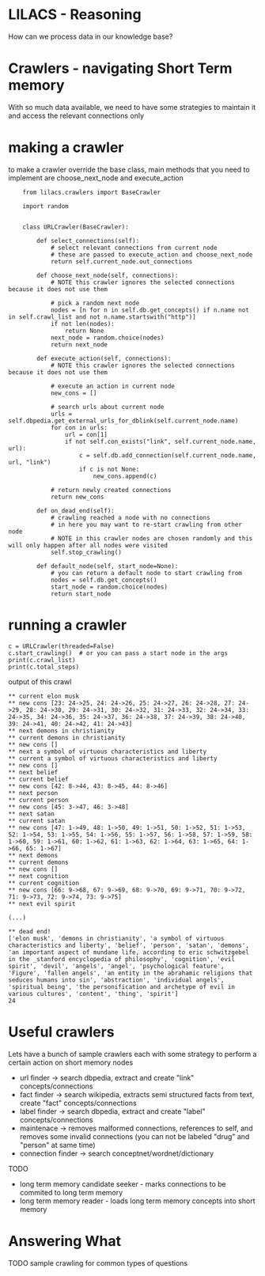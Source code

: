 # LILACS - Reasoning

How can we process data in our knowledge base?


# Crawlers - navigating Short Term memory

With so much data available, we need to have some strategies to maintain it and access the relevant connections only



# making a crawler

to make a crawler override the base class, main methods that you need to implement are choose_next_node and execute_action


        from lilacs.crawlers import BaseCrawler
        
        import random


        class URLCrawler(BaseCrawler):
        
            def select_connections(self):
                # select relevant connections from current node
                # these are passed to execute_action and choose_next_node
                return self.current_node.out_connections
        
            def choose_next_node(self, connections):
                # NOTE this crawler ignores the selected connections because it does not use them
                
                # pick a random next node
                nodes = [n for n in self.db.get_concepts() if n.name not in self.crawl_list and not n.name.startswith("http")]
                if not len(nodes):
                    return None
                next_node = random.choice(nodes)
                return next_node
        
            def execute_action(self, connections):
                # NOTE this crawler ignores the selected connections because it does not use them
                
                # execute an action in current node
                new_cons = []
                
                # search urls about current node
                urls = self.dbpedia.get_external_urls_for_dblink(self.current_node.name)
                for con in urls:
                    url = con[1]
                    if not self.con_exists("link", self.current_node.name, url):
                        c = self.db.add_connection(self.current_node.name, url, "link")
                        if c is not None:
                            new_cons.append(c)
                            
                # return newly created connections
                return new_cons
                
            def on_dead_end(self):
                # crawling reached a node with no connections
                # in here you may want to re-start crawling from other node
                # NOTE in this crawler nodes are chosen randomly and this will only happen after all nodes were visited
                self.stop_crawling()
                
            def default_node(self, start_node=None):
                # you can return a default node to start crawling from
                nodes = self.db.get_concepts()
                start_node = random.choice(nodes)
                return start_node
                
# running a crawler

    c = URLCrawler(threaded=False)
    c.start_crawling()  # or you can pass a start node in the args
    print(c.crawl_list)
    print(c.total_steps)
    

output of this crawl
    
    ** current elon musk
    ** new cons [23: 24->25, 24: 24->26, 25: 24->27, 26: 24->28, 27: 24->29, 28: 24->30, 29: 24->31, 30: 24->32, 31: 24->33, 32: 24->34, 33: 24->35, 34: 24->36, 35: 24->37, 36: 24->38, 37: 24->39, 38: 24->40, 39: 24->41, 40: 24->42, 41: 24->43]
    ** next demons in christianity
    ** current demons in christianity
    ** new cons []
    ** next a symbol of virtuous characteristics and liberty
    ** current a symbol of virtuous characteristics and liberty
    ** new cons []
    ** next belief
    ** current belief
    ** new cons [42: 8->44, 43: 8->45, 44: 8->46]
    ** next person
    ** current person
    ** new cons [45: 3->47, 46: 3->48]
    ** next satan
    ** current satan
    ** new cons [47: 1->49, 48: 1->50, 49: 1->51, 50: 1->52, 51: 1->53, 52: 1->54, 53: 1->55, 54: 1->56, 55: 1->57, 56: 1->58, 57: 1->59, 58: 1->60, 59: 1->61, 60: 1->62, 61: 1->63, 62: 1->64, 63: 1->65, 64: 1->66, 65: 1->67]
    ** next demons
    ** current demons
    ** new cons []
    ** next cognition
    ** current cognition
    ** new cons [66: 9->68, 67: 9->69, 68: 9->70, 69: 9->71, 70: 9->72, 71: 9->73, 72: 9->74, 73: 9->75]
    ** next evil spirit
    
    (...)
    
    ** dead end!
    ['elon musk', 'demons in christianity', 'a symbol of virtuous characteristics and liberty', 'belief', 'person', 'satan', 'demons', 'an important aspect of mundane life, according to eric schwitzgebel in the _stanford encyclopedia of philosophy', 'cognition', 'evil spirit', 'devil', 'angels', 'angel', 'psychological feature', 'Figure', 'fallen angels', 'an entity in the abrahamic religions that seduces humans into sin', 'abstraction', 'individual angels', 'spiritual being', 'the personification and archetype of evil in various cultures', 'content', 'thing', 'spirit']
    24
    
    
# Useful crawlers

Lets have a bunch of sample crawlers each with some strategy to perform a certain action on short memory nodes

- url finder -> search dbpedia, extract and create "link" concepts/connections
- fact finder -> search wikipedia, extracts semi structured facts from text, create "fact" concepts/connections
- label finder -> search dbpedia, extract and create "label" concepts/connections
- maintenace -> removes malformed connections, references to self, and removes some invalid connections (you can not be labeled "drug" and "person" at same time)
- connection finder -> search conceptnet/wordnet/dictionary

TODO

- long term memory candidate seeker - marks connections to be commited to long term memory
- long term memory reader - loads long term memory concepts into short memory



# Answering What

TODO sample crawling for common types of questions

